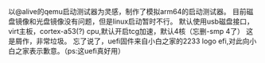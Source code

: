 以@alive的qemu启动测试器为灵感，制作了模拟arm64的启动测试器。
目前磁盘镜像和光盘镜像没有问题，但是linux启动暂时不行。
默认使用usb磁盘接口，virt主板，cortex-a53(?) cpu,默认开启tcg加速，默认4核（忘删-smp 4了）
这是屑作，非常垃圾。
忘了说了，uefi固件来自小白之家的2233 logo efi,对此向小白之家表示歉意。（ps:这uefi真好用）
